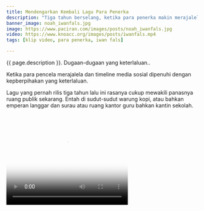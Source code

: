 ```yaml
---
title: Mendengarkan Kembali Lagu Para Penerka
description: "Tiga tahun berselang, ketika para penerka makin merajalela"
banner_image: noah_iwanfals.jpg
image: https://www.paciran.com/images/posts/noah_iwanfals.jpg
video: https://www.knoacc.org/images/posts/iwanfals.mp4
tags: [klip video, para penerka, iwan fals]

---
```

{{ page.description }}. Dugaan-dugaan yang keterlaluan..

Ketika para pencela merajalela dan timeline media sosial dipenuhi dengan kepberpihakan yang keterlaluan.

<!--more-->
Lagu yang pernah rilis tiga tahun lalu ini rasanya cukup mewakili panasnya ruang publik sekarang. Entah di sudut-sudut warung kopi, atau bahkan emperan langgar dan surau atau ruang kantor guru bahkan kantin sekolah.

<video width="320" height="240" poster="{{ page.image }}" controls="controls">
  <source src="{{ page.video }}" type="video/mp4">

Your browser does not support the video tag.
</video>

### Pesta Sate

Mau menulis tentang _pulitik_, takut kena sembelih. Ya sudah posting video saja sambil _ngemil_ sate kambing yang cuma bisa kita nikmati [setahun sekali ini](https://www.binh.com/search?q=pesta+sate+kurban){: target="_blank"}.
